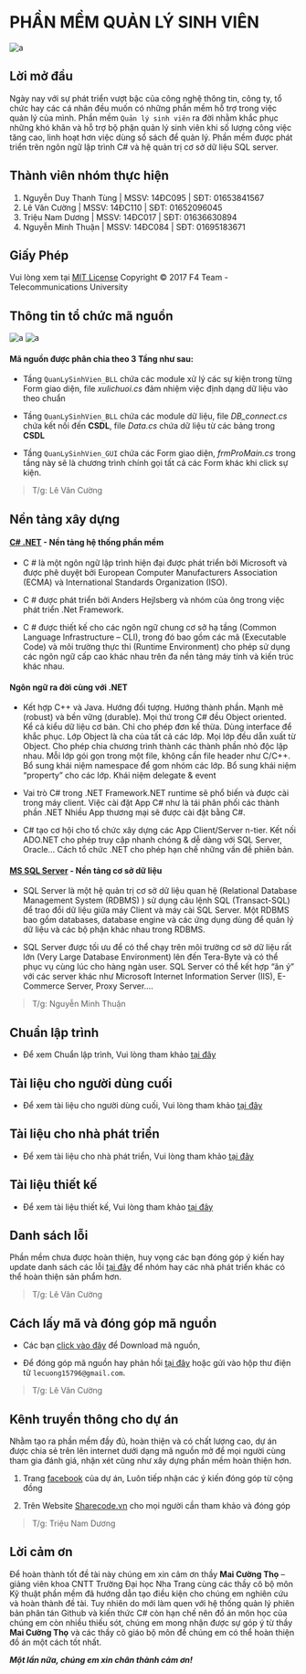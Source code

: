 # PHẦN MỀM QUẢN LÝ SINH VIÊN
![a](https://user-images.githubusercontent.com/27596661/28235914-d6ff2b0a-6942-11e7-8c61-2013b95c1303.PNG)
## Lời mở đầu
Ngày nay với sự phát triển vượt bậc của công nghệ thông tin, công ty, tổ chức hay các cá nhân đều muốn có những phần mềm hỗ trợ trong việc quản lý của mình. Phần mềm `Quản lý sinh viên` ra đời nhằm khắc phục những khó khăn và hỗ trợ bộ phận quản lý sinh viên khi số lượng công việc tăng cao, linh hoạt hơn việc dùng sổ sách để quản lý.
Phần mềm được phát triển trên ngôn ngữ lập trình C# và hệ quản trị cơ sở dữ liệu SQL server.
## Thành viên nhóm thực hiện
1) Nguyễn Duy Thanh Tùng | MSSV: 14ĐC095 | SĐT: 01653841567
2) Lê Văn Cường | MSSV: 14ĐC110 | SĐT: 01652096045
3) Triệu Nam Dương | MSSV: 14ĐC017  | SĐT: 01636630894
4) Nguyễn Minh Thuận | MSSV: 14ĐC084 | SĐT: 01695183671
## Giấy Phép
Vui lòng xem tại [MIT License](https://github.com/F4Team-DHCN1A/QLSV/blob/master/LICENSE) Copyright © 2017 F4 Team - Telecommunications University

## Thông tin tổ chức mã nguồn 
![a](https://user-images.githubusercontent.com/27596661/28235728-3a03d372-693e-11e7-80e3-f40cba1c35f4.png)
![a](https://user-images.githubusercontent.com/27596661/28235747-afaa6334-693e-11e7-86c3-b8993361b441.png)

#### Mã nguồn được phân chia theo 3 Tầng như sau: 

* Tầng `QuanLySinhVien_BLL` chứa các module xử lý các sự kiện trong từng Form giao diện, file *xulichuoi.cs* đảm nhiệm việc định dạng dữ liệu vào theo chuẩn


* Tầng `QuanLySinhVien_BLL` chứa các module dữ liệu, file *DB_connect.cs* chứa kết nối đến **CSDL**, file *Data.cs* chứa dữ liệu từ các bảng trong  **CSDL**


* Tầng `QuanLySinhVien_GUI` chứa các Form giao diện, *frmProMain.cs* trong tầng này sẽ là chương trình chính gọi tất cả các Form khác khi click sự kiện.

> T/g: Lê Văn Cường
## Nền tảng xây dựng
#### [C# .NET](https://docs.microsoft.com/en-us/dotnet/csharp/getting-started/introduction-to-the-csharp-language-and-the-net-framework) - Nền tảng hệ thống phần mềm
* C # là một ngôn ngữ lập trình hiện đại được phát triển bởi Microsoft và được phê duyệt bởi European Computer Manufacturers Association (ECMA) và International Standards Organization (ISO).

* C # được phát triển bởi Anders Hejlsberg và nhóm của ông trong việc phát triển .Net Framework.

* C # được thiết kế cho các ngôn ngữ chung cơ sở hạ tầng (Common Language Infrastructure – CLI), trong đó bao gồm các mã (Executable Code) và môi trường thực thi (Runtime Environment) cho phép sử dụng các ngôn ngữ cấp cao khác nhau trên đa nền tảng máy tính và kiến trúc khác nhau.

#### Ngôn ngữ ra đời cùng với .NET

* Kết hợp C++ và Java. Hướng đối tượng. Hướng thành phần. Mạnh mẽ (robust) và bền vững (durable). Mọi thứ trong C# đều Object oriented. Kể cả kiểu dữ liệu cơ bản. Chỉ cho phép đơn kế thừa. Dùng interface để khắc phục. Lớp Object là cha của tất cả các lớp. Mọi lớp đều dẫn xuất từ Object. Cho phép chia chương trình thành các thành phần nhỏ độc lập nhau. Mỗi lớp gói gọn trong một file, không cần file header như C/C++. Bổ sung khái niệm namespace để gom nhóm các lớp. Bổ sung khái niệm “property” cho các lớp. Khái niệm delegate & event

* Vai trò C# trong .NET Framework.NET runtime sẽ phổ biến và được cài trong máy client. Việc cài đặt App C# như là tái phân phối các thành phần .NET Nhiều App thương mại sẽ được cài đặt bằng C#.

* C# tạo cơ hội cho tổ chức xây dựng các App Client/Server n-tier. Kết nối ADO.NET cho phép truy cập nhanh chóng & dễ dàng với SQL Server, Oracle… Cách tổ chức .NET cho phép hạn chế những vấn đề phiên bản.

#### [MS SQL Server](https://www.microsoft.com/en-us/sql-server/sql-server-2016) - Nền tảng cơ sở dữ liệu
* SQL Server là một hệ quản trị cơ sở dữ liệu quan hệ (Relational Database Management System (RDBMS) ) sử dụng câu lệnh SQL (Transact-SQL) để trao đổi dữ liệu giữa máy Client và máy cài SQL Server. Một RDBMS bao gồm databases, database engine và các ứng dụng dùng để quản lý dữ liệu và các bộ phận khác nhau trong RDBMS.

* SQL Server được tối ưu để có thể chạy trên môi trường cơ sở dữ liệu rất lớn (Very Large Database Environment) lên đến Tera-Byte và có thể phục vụ cùng lúc cho hàng ngàn user. SQL Server có thể kết hợp “ăn ý” với các server khác như Microsoft Internet Information Server (IIS), E-Commerce Server, Proxy Server….
> T/g: Nguyễn Minh Thuận
## Chuẩn lập trình
* Để xem Chuẩn lập trình, Vui lòng tham khảo [tại đây](https://github.com/F4Team-DHCN1A/QLSV/blob/master/Document/Chu%E1%BA%A9n%20l%E1%BA%ADp%20tr%C3%ACnh.md)
## Tài liệu cho người dùng cuối
* Để xem tài liệu cho người dùng cuối, Vui lòng tham khảo [tại đây](https://github.com/F4Team-DHCN1A/QLSV/blob/master/Document/T%C3%A0i%20li%E1%BB%87u%20cho%20ng%C6%B0%E1%BB%9Di%20d%C3%B9ng%20cu%E1%BB%91i.md)
## Tài liệu cho nhà phát triển
* Để xem tài liệu cho nhà phát triển, Vui lòng tham khảo [tại đây](https://github.com/F4Team-DHCN1A/QLSV/blob/master/Document/T%C3%A0i%20li%E1%BB%87u%20danh%20cho%20nh%C3%A0%20ph%C3%A1t%20tri%E1%BB%83n.md)
## Tài liệu thiết kế
* Để xem tài liệu thiết kế, Vui lòng tham khảo [tại đây](https://github.com/F4Team-DHCN1A/QLSV/blob/master/Document/T%C3%A0i%20li%E1%BB%87u%20thi%E1%BA%BFt%20k%E1%BA%BF.md)
## Danh sách lỗi
Phần mềm chưa được hoàn thiện, huy vọng các bạn đóng góp ý kiến hay update danh sách các lỗi [tại đây](https://github.com/F4Team-DHCN1A/QLSV/issues) để nhóm hay các nhà phát triển khác có thể hoàn thiện sản phẩm hơn.
> T/g: Lê Văn Cường
## Cách lấy mã và đóng góp mã nguồn
* Các bạn [click vào đây](https://github.com/F4Team-DHCN1A/QLSV/archive/master.zip) để Download mã nguồn,

* Để đóng góp mã nguồn hay phản hồi [tại đây](https://github.com/F4Team-DHCN1A/QLSV/issues) hoặc gửi vào hộp thư điện tử `lecuong15796@gmail.com`.

> T/g: Lê Văn Cường
## Kênh truyền thông cho dự án
Nhằm tạo ra phần mềm đầy đủ, hoàn thiện và có chất lượng cao, dự án được chia sẻ trên lên internet dưới dạng mã nguồn mở để mọi người cùng tham gia đánh giá, nhận xét cũng như xây dựng phần mềm hoàn thiện hơn.

1.	Trang [facebook](https://www.facebook.com/%E1%BB%A8ng-d%E1%BB%A5ng-ph%E1%BA%A7n-m%E1%BB%81m-qu%E1%BA%A3n-l%C3%BD-sinh-vi%C3%AAn-107568713233555/) của dự án, Luôn tiếp nhận các ý kiến đóng góp từ cộng đồng

2.	Trên Website [Sharecode.vn](https://sharecode.vn/source-code/phan-mem-quan-ly-sinh-vien-13414.htm) cho mọi người cần tham khảo và đóng góp

> T/g: Triệu Nam Dương
## Lời cảm ơn
Để hoàn thành tốt đề tài này chúng em xin cảm ơn thầy **Mai Cường Thọ** – giảng viên khoa CNTT Trường Đại học Nha Trang cùng các thầy cô bộ môn Kỹ thuật phần mềm đã hướng dẫn tạo điều kiện cho chúng em nghiên cứu và hoàn thành đề tài. Tuy nhiên do mới làm quen với hệ thống quản lý phiên bản phân tán Github và kiến thức C# còn hạn chế nên đồ án môn học của chúng em còn nhiều thiếu sót, chúng em mong nhận được sự góp ý từ thầy **Mai Cường Thọ** và các thầy cô giáo bộ môn để chúng em có thể hoàn thiện đồ án một cách tốt nhất.

**_Một lần nữa, chúng em xin chân thành cảm ơn!_**

